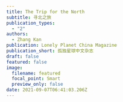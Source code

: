 ```yaml
---
title: The Trip for the North
subtitle: 寻北之旅
publication_types:
  - "2"
authors:
  - Zhang Kan
publication: Lonely Planet China Magazine
publication_short: 孤独星球中文杂志
draft: false
featured: false
image:
  filename: featured
  focal_point: Smart
  preview_only: false
date: 2021-09-07T06:41:03.206Z
---
```

